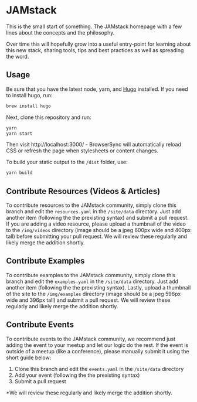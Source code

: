 # JAMstack

This is the small start of something. The JAMstack homepage with a few lines about the concepts and the philosophy.

Over time this will hopefully grow into a useful entry-point for learning about this new stack, sharing tools, tips and best practices as well as spreading the word.

## Usage

Be sure that you have the latest node, yarn, and [Hugo](https://gohugo.io/) installed. If you need to install hugo, run:

```bash
brew install hugo
```

Next, clone this repository and run:

```bash
yarn
yarn start
```

Then visit http://localhost:3000/ - BrowserSync will automatically reload CSS or
refresh the page when stylesheets or content changes.

To build your static output to the `/dist` folder, use:

```bash
yarn build
```

## Contribute Resources (Videos & Articles)

To contribute resources to the JAMstack community, simply clone this branch and edit the `resources.yaml` in the `/site/data` directory. Just add another item (following the the prexisting syntax) and submit a pull request. If you are adding a video resource, please upload a thumbnail of the video to the `/img/videos` directory (image should be a jpeg 600px wide and 400px tall) before submitting your pull request. We will review these regularly and likely merge the addition shortly.

## Contribute Examples

To contribute examples to the JAMstack community, simply clone this branch and edit the `examples.yaml` in the `/site/data` directory. Just add another item (following the the prexisting syntax). Lastly, upload a thumbnail of the site to the `/img/examples` directory (image should be a jpeg 596px wide and 396px tall) and submit a pull request. We will review these regularly and likely merge the addition shortly.

## Contribute Events

To contribute events to the JAMstack community, we recommend just adding the event to your meetup and let our logic do the rest. If the event is outside of a meetup (like a conference), please manually submit it using the short guide below:

1. Clone this branch and edit the `events.yaml` in the `/site/data` directory
2. Add your event (following the the prexisting syntax)
3. Submit a pull request

*We will review these regularly and likely merge the addition shortly.
